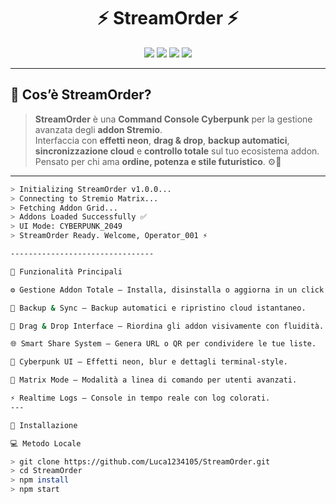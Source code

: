 <h1 align="center">⚡ StreamOrder ⚡</h1>

<p align="center">
  <img src="https://img.shields.io/badge/Version-1.0.0-purple?style=for-the-badge&logo=stremio" />
  <img src="https://img.shields.io/badge/Build-Stable-cyan?style=for-the-badge" />
  <img src="https://img.shields.io/badge/Theme-Cyberpunk-ff00ff?style=for-the-badge&logoColor=white" />
  <img src="https://img.shields.io/badge/License-Unlicensed-red?style=for-the-badge" />
</p>

---

## 💠 Cos’è StreamOrder?

> **StreamOrder** è una **Command Console Cyberpunk** per la gestione avanzata degli **addon Stremio**.  
> Interfaccia con **effetti neon**, **drag & drop**, **backup automatici**, **sincronizzazione cloud** e **controllo totale** sul tuo ecosistema addon.  
> Pensato per chi ama **ordine, potenza e stile futuristico**. ⚙️💜

---

```bash
> Initializing StreamOrder v1.0.0...
> Connecting to Stremio Matrix...
> Fetching Addon Grid...
> Addons Loaded Successfully ✅
> UI Mode: CYBERPUNK_2049
> StreamOrder Ready. Welcome, Operator_001 ⚡

--------------------------------

🧠 Funzionalità Principali

⚙️ Gestione Addon Totale — Installa, disinstalla o aggiorna in un click.

💾 Backup & Sync — Backup automatici e ripristino cloud istantaneo.

🧩 Drag & Drop Interface — Riordina gli addon visivamente con fluidità.

🌐 Smart Share System — Genera URL o QR per condividere le tue liste.

🧬 Cyberpunk UI — Effetti neon, blur e dettagli terminal-style.

🧠 Matrix Mode — Modalità a linea di comando per utenti avanzati.

⚡ Realtime Logs — Console in tempo reale con log colorati.
---

🚀 Installazione

💻 Metodo Locale

> git clone https://github.com/Luca1234105/StreamOrder.git
> cd StreamOrder
> npm install
> npm start
